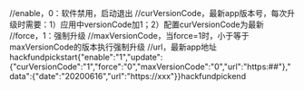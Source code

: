 //enable，0：软件禁用，启动退出
//curVersionCode，最新app版本号，每次升级时需要：1）应用中versionCode加1；2）配置curVersionCode为最新
//force，1：强制升级
//maxVersionCode，当force=1时，小于等于maxVersionCode的版本执行强制升级
//url，最新app地址
hackfundpickstart{"enable":"1","update":{"curVersionCode":"1","force":"0","maxVersionCode":"0","url":"https:##"},"data":{"date":"20200616","url":"https://xxx"}}hackfundpickend
